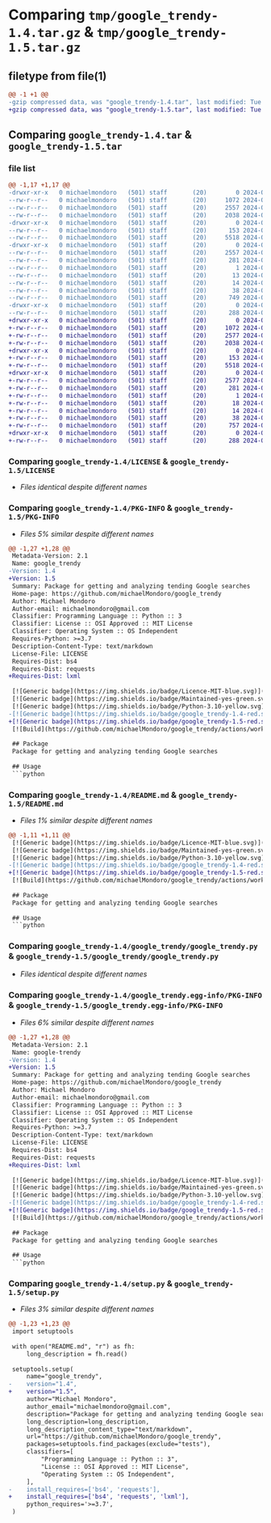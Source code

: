 # Comparing `tmp/google_trendy-1.4.tar.gz` & `tmp/google_trendy-1.5.tar.gz`

## filetype from file(1)

```diff
@@ -1 +1 @@
-gzip compressed data, was "google_trendy-1.4.tar", last modified: Tue Apr  9 18:37:49 2024, max compression
+gzip compressed data, was "google_trendy-1.5.tar", last modified: Tue Apr  9 18:49:50 2024, max compression
```

## Comparing `google_trendy-1.4.tar` & `google_trendy-1.5.tar`

### file list

```diff
@@ -1,17 +1,17 @@
-drwxr-xr-x   0 michaelmondoro   (501) staff       (20)        0 2024-04-09 18:37:49.017907 google_trendy-1.4/
--rw-r--r--   0 michaelmondoro   (501) staff       (20)     1072 2024-04-09 18:12:48.000000 google_trendy-1.4/LICENSE
--rw-r--r--   0 michaelmondoro   (501) staff       (20)     2557 2024-04-09 18:37:49.016660 google_trendy-1.4/PKG-INFO
--rw-r--r--   0 michaelmondoro   (501) staff       (20)     2038 2024-04-09 18:37:15.000000 google_trendy-1.4/README.md
-drwxr-xr-x   0 michaelmondoro   (501) staff       (20)        0 2024-04-09 18:37:49.010101 google_trendy-1.4/google_trendy/
--rw-r--r--   0 michaelmondoro   (501) staff       (20)      153 2024-04-09 18:12:48.000000 google_trendy-1.4/google_trendy/__init__.py
--rw-r--r--   0 michaelmondoro   (501) staff       (20)     5518 2024-04-09 18:12:48.000000 google_trendy-1.4/google_trendy/google_trendy.py
-drwxr-xr-x   0 michaelmondoro   (501) staff       (20)        0 2024-04-09 18:37:49.015456 google_trendy-1.4/google_trendy.egg-info/
--rw-r--r--   0 michaelmondoro   (501) staff       (20)     2557 2024-04-09 18:37:48.000000 google_trendy-1.4/google_trendy.egg-info/PKG-INFO
--rw-r--r--   0 michaelmondoro   (501) staff       (20)      281 2024-04-09 18:37:48.000000 google_trendy-1.4/google_trendy.egg-info/SOURCES.txt
--rw-r--r--   0 michaelmondoro   (501) staff       (20)        1 2024-04-09 18:37:48.000000 google_trendy-1.4/google_trendy.egg-info/dependency_links.txt
--rw-r--r--   0 michaelmondoro   (501) staff       (20)       13 2024-04-09 18:37:48.000000 google_trendy-1.4/google_trendy.egg-info/requires.txt
--rw-r--r--   0 michaelmondoro   (501) staff       (20)       14 2024-04-09 18:37:48.000000 google_trendy-1.4/google_trendy.egg-info/top_level.txt
--rw-r--r--   0 michaelmondoro   (501) staff       (20)       38 2024-04-09 18:37:49.018237 google_trendy-1.4/setup.cfg
--rw-r--r--   0 michaelmondoro   (501) staff       (20)      749 2024-04-09 18:37:06.000000 google_trendy-1.4/setup.py
-drwxr-xr-x   0 michaelmondoro   (501) staff       (20)        0 2024-04-09 18:37:49.013741 google_trendy-1.4/tests/
--rw-r--r--   0 michaelmondoro   (501) staff       (20)      288 2024-04-09 18:12:48.000000 google_trendy-1.4/tests/test.py
+drwxr-xr-x   0 michaelmondoro   (501) staff       (20)        0 2024-04-09 18:49:50.423816 google_trendy-1.5/
+-rw-r--r--   0 michaelmondoro   (501) staff       (20)     1072 2024-04-09 18:12:48.000000 google_trendy-1.5/LICENSE
+-rw-r--r--   0 michaelmondoro   (501) staff       (20)     2577 2024-04-09 18:49:50.422542 google_trendy-1.5/PKG-INFO
+-rw-r--r--   0 michaelmondoro   (501) staff       (20)     2038 2024-04-09 18:49:14.000000 google_trendy-1.5/README.md
+drwxr-xr-x   0 michaelmondoro   (501) staff       (20)        0 2024-04-09 18:49:50.414517 google_trendy-1.5/google_trendy/
+-rw-r--r--   0 michaelmondoro   (501) staff       (20)      153 2024-04-09 18:12:48.000000 google_trendy-1.5/google_trendy/__init__.py
+-rw-r--r--   0 michaelmondoro   (501) staff       (20)     5518 2024-04-09 18:12:48.000000 google_trendy-1.5/google_trendy/google_trendy.py
+drwxr-xr-x   0 michaelmondoro   (501) staff       (20)        0 2024-04-09 18:49:50.421436 google_trendy-1.5/google_trendy.egg-info/
+-rw-r--r--   0 michaelmondoro   (501) staff       (20)     2577 2024-04-09 18:49:50.000000 google_trendy-1.5/google_trendy.egg-info/PKG-INFO
+-rw-r--r--   0 michaelmondoro   (501) staff       (20)      281 2024-04-09 18:49:50.000000 google_trendy-1.5/google_trendy.egg-info/SOURCES.txt
+-rw-r--r--   0 michaelmondoro   (501) staff       (20)        1 2024-04-09 18:49:50.000000 google_trendy-1.5/google_trendy.egg-info/dependency_links.txt
+-rw-r--r--   0 michaelmondoro   (501) staff       (20)       18 2024-04-09 18:49:50.000000 google_trendy-1.5/google_trendy.egg-info/requires.txt
+-rw-r--r--   0 michaelmondoro   (501) staff       (20)       14 2024-04-09 18:49:50.000000 google_trendy-1.5/google_trendy.egg-info/top_level.txt
+-rw-r--r--   0 michaelmondoro   (501) staff       (20)       38 2024-04-09 18:49:50.424045 google_trendy-1.5/setup.cfg
+-rw-r--r--   0 michaelmondoro   (501) staff       (20)      757 2024-04-09 18:49:27.000000 google_trendy-1.5/setup.py
+drwxr-xr-x   0 michaelmondoro   (501) staff       (20)        0 2024-04-09 18:49:50.420019 google_trendy-1.5/tests/
+-rw-r--r--   0 michaelmondoro   (501) staff       (20)      288 2024-04-09 18:12:48.000000 google_trendy-1.5/tests/test.py
```

### Comparing `google_trendy-1.4/LICENSE` & `google_trendy-1.5/LICENSE`

 * *Files identical despite different names*

### Comparing `google_trendy-1.4/PKG-INFO` & `google_trendy-1.5/PKG-INFO`

 * *Files 5% similar despite different names*

```diff
@@ -1,27 +1,28 @@
 Metadata-Version: 2.1
 Name: google_trendy
-Version: 1.4
+Version: 1.5
 Summary: Package for getting and analyzing tending Google searches
 Home-page: https://github.com/michaelMondoro/google_trendy
 Author: Michael Mondoro
 Author-email: michaelmondoro@gmail.com
 Classifier: Programming Language :: Python :: 3
 Classifier: License :: OSI Approved :: MIT License
 Classifier: Operating System :: OS Independent
 Requires-Python: >=3.7
 Description-Content-Type: text/markdown
 License-File: LICENSE
 Requires-Dist: bs4
 Requires-Dist: requests
+Requires-Dist: lxml
 
 [![Generic badge](https://img.shields.io/badge/Licence-MIT-blue.svg)](https://shields.io/)
 [![Generic badge](https://img.shields.io/badge/Maintained-yes-green.svg)](https://shields.io/)
 [![Generic badge](https://img.shields.io/badge/Python-3.10-yellow.svg)](https://shields.io/)
-[![Generic badge](https://img.shields.io/badge/google_trendy-1.4-red.svg)](https://pypi.org/project/google-trendy/)
+[![Generic badge](https://img.shields.io/badge/google_trendy-1.5-red.svg)](https://pypi.org/project/google-trendy/)
 [![Build](https://github.com/michaelMondoro/google_trendy/actions/workflows/python-package.yml/badge.svg)](https://github.com/michaelMondoro/google_trendy/actions/workflows/python-package.yml)
 
 ## Package
 Package for getting and analyzing tending Google searches
 
 ## Usage
 ```python
```

### Comparing `google_trendy-1.4/README.md` & `google_trendy-1.5/README.md`

 * *Files 1% similar despite different names*

```diff
@@ -1,11 +1,11 @@
 [![Generic badge](https://img.shields.io/badge/Licence-MIT-blue.svg)](https://shields.io/)
 [![Generic badge](https://img.shields.io/badge/Maintained-yes-green.svg)](https://shields.io/)
 [![Generic badge](https://img.shields.io/badge/Python-3.10-yellow.svg)](https://shields.io/)
-[![Generic badge](https://img.shields.io/badge/google_trendy-1.4-red.svg)](https://pypi.org/project/google-trendy/)
+[![Generic badge](https://img.shields.io/badge/google_trendy-1.5-red.svg)](https://pypi.org/project/google-trendy/)
 [![Build](https://github.com/michaelMondoro/google_trendy/actions/workflows/python-package.yml/badge.svg)](https://github.com/michaelMondoro/google_trendy/actions/workflows/python-package.yml)
 
 ## Package
 Package for getting and analyzing tending Google searches
 
 ## Usage
 ```python
```

### Comparing `google_trendy-1.4/google_trendy/google_trendy.py` & `google_trendy-1.5/google_trendy/google_trendy.py`

 * *Files identical despite different names*

### Comparing `google_trendy-1.4/google_trendy.egg-info/PKG-INFO` & `google_trendy-1.5/google_trendy.egg-info/PKG-INFO`

 * *Files 6% similar despite different names*

```diff
@@ -1,27 +1,28 @@
 Metadata-Version: 2.1
 Name: google-trendy
-Version: 1.4
+Version: 1.5
 Summary: Package for getting and analyzing tending Google searches
 Home-page: https://github.com/michaelMondoro/google_trendy
 Author: Michael Mondoro
 Author-email: michaelmondoro@gmail.com
 Classifier: Programming Language :: Python :: 3
 Classifier: License :: OSI Approved :: MIT License
 Classifier: Operating System :: OS Independent
 Requires-Python: >=3.7
 Description-Content-Type: text/markdown
 License-File: LICENSE
 Requires-Dist: bs4
 Requires-Dist: requests
+Requires-Dist: lxml
 
 [![Generic badge](https://img.shields.io/badge/Licence-MIT-blue.svg)](https://shields.io/)
 [![Generic badge](https://img.shields.io/badge/Maintained-yes-green.svg)](https://shields.io/)
 [![Generic badge](https://img.shields.io/badge/Python-3.10-yellow.svg)](https://shields.io/)
-[![Generic badge](https://img.shields.io/badge/google_trendy-1.4-red.svg)](https://pypi.org/project/google-trendy/)
+[![Generic badge](https://img.shields.io/badge/google_trendy-1.5-red.svg)](https://pypi.org/project/google-trendy/)
 [![Build](https://github.com/michaelMondoro/google_trendy/actions/workflows/python-package.yml/badge.svg)](https://github.com/michaelMondoro/google_trendy/actions/workflows/python-package.yml)
 
 ## Package
 Package for getting and analyzing tending Google searches
 
 ## Usage
 ```python
```

### Comparing `google_trendy-1.4/setup.py` & `google_trendy-1.5/setup.py`

 * *Files 3% similar despite different names*

```diff
@@ -1,23 +1,23 @@
 import setuptools
 
 with open("README.md", "r") as fh:
     long_description = fh.read()
 
 setuptools.setup(
     name="google_trendy",
-    version="1.4",
+    version="1.5",
     author="Michael Mondoro",
     author_email="michaelmondoro@gmail.com",
     description="Package for getting and analyzing tending Google searches",
     long_description=long_description,
     long_description_content_type="text/markdown",
     url="https://github.com/michaelMondoro/google_trendy",
     packages=setuptools.find_packages(exclude="tests"),
     classifiers=[
         "Programming Language :: Python :: 3",
         "License :: OSI Approved :: MIT License",
         "Operating System :: OS Independent",
     ],
-    install_requires=['bs4', 'requests'],
+    install_requires=['bs4', 'requests', 'lxml'],
     python_requires='>=3.7',
 )
```

